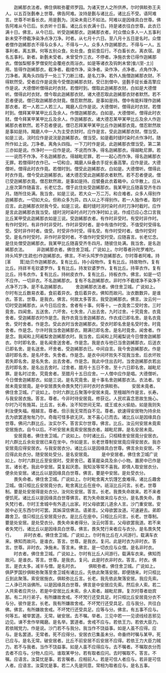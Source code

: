 <!-- { "loadSidebar": true } -->
　　迦絺那衣法者。佛住俱睒弥瞿师罗园。为诸天世人之所供养。尔时俱睒弥王夫人。以五百张氎奉上世尊。佛告阿难。汝持是氎与诸比丘。诸比丘不受。语阿难言。世尊不听畜长衣。用是氎为。浣染未竟已不如法。阿难以是因缘具白世尊。佛告阿难从今已后。长衣听十日畜。诸比丘长衣满十日。持是诸衣往白世尊。此衣已满十日。佛言。从今已后。听受迦絺那衣。迦絺那衣者。时众僧众多人一人五事利新未受不停截净染净点净刀净。时者。从七月十六日。至八月十五日是名时。众僧者僧作迦絺那衣不得与众多人。不得与一人。众多人作迦絺那衣。不得与一人。五事利者。离五罪。何等五别众食。处处食。食前食后行。不白畜长衣。离衣宿。是名五事利。新者。新氎未受者。未曾受作三衣。不停者。净施衣舍已得作迦絺那衣。僧伽梨郁多罗僧安陀会覆疮衣雨浴衣。如是等诸衣及钩刺未曾[隹/(至-土)]用。皆得作迦絺那衣。截净者。截缕作净。染净者。染作净。点净者。点角作净。刀净者。离角头四指于一处三下刀断三缕。是名刀净。若外人施僧迦絺那衣财。不得默然受。受者应作是说我今受僧迦絺那衣财。受已到僧中。竖氎手捉长垂高擎应作是说。大德僧听僧得此时衣财。若僧时到。僧取此迦絺那衣财。白如是大德僧听。僧得此时衣财。僧今取此迦絺那衣财。诸大德忍取此迦絺那衣财者默然。若不忍者便说。僧已取迦絺那衣财竟。僧忍默然故。是事如是持。僧中有能料理作迦絺那衣者。若一人若二人若三人。羯磨人应作是说。大德僧听。僧得此时衣财。若僧时到。僧拜某甲某甲比丘及余人。作僧迦絺那衣。白如是。大德僧听。僧得此时衣财。僧今拜某甲某甲比丘及余人。作迦絺那衣。诸大德忍某甲某甲比丘及余人作迦絺那衣者默然。若不忍者便说。僧已忍拜某甲某甲比丘作迦絺那衣竟。僧忍默然故是事如是持。羯磨人中一人为主受衣财时。应作是言。受此迦絺那衣财。僧当受。如是三说。浣时应作是说浣是迦絺那衣。僧当受。如是截时缝时染时点作净时。随所作如上说。刀净者。离角头四指。一下刀时作是说。此迦絺那衣僧当受。第二第三亦如是说。作净时一一应作是说。不说而作净。得名迦絺那衣。得越毗尼罪。若一一说而不作净。不名迦絺那衣。得越毗尼罪。若一一起心而作净。得名迦絺那衣无罪。若僧得时衣作已。一切和合。羯磨人纵叠衣手捉长垂高擎。应作是说。大德僧听。僧得此时衣作竟。若僧时到。僧受此迦絺那衣。白如是。大德僧听。僧得此时衣作竟。僧今受此迦絺那衣。诸大德忍受此迦絺那衣者默然。若不忍者便说。僧已受迦絺那衣竟。僧忍默然故。是事如是持。应襞叠此衣着箱中。众华散上。应从上座次第作随喜言。长老忆念。僧于此住处受迦絺那衣。我某甲比丘随喜受齐冬四月。随所住处满。我当舍。如是三说。若大众一万二万。和合难者。众多人得别作迦絺那衣。一切如大众。但称众多为异。四人以上不得别作。若一人独作者。取时应言。此迦絺那衣财我今受。如是三说。截时缝时浣时染时点时刀净时截时。应作是言此迦絺那衣我当受。缝时浣时染时点时刀作净时如上说。作成已应心念口言我比丘某甲受此迦絺那衣如是三说。受迦絺那衣者。有作时非受时。有受时非作时。有作时受时。有非作时非受时。作时非受时者。是中有值作时受。不值受时受得名受。受时非作时者。值受。时受非作时受。得名受。有作时受时者。值作时受时受。是名作时受时。非作时非受时者。不值作时受受时受。应随喜言。长老忆念。是住处僧受迦絺那衣。我某甲比丘随喜受齐冬四月。随彼住处满。我当舍。是名迦絺那衣法。
　　非迦絺那衣者。佛住舍卫城。广说如上。尔时尊者孙陀罗难陀。持头鸠罗(生疏也)作迦絺那衣。佛言。不听头鸠罗作迦絺那衣。尔时尊者阿难。持[革　　茸]劫贝作迦絺那衣。复有比丘。持小段物作。复有比丘。持故物作。复有比丘。持牂羊毛钦婆罗作。复有比丘。持发钦婆罗作。复有比丘。持草衣作。复有比丘。持韦衣作。复有比丘。持树皮衣作。复有比丘。持板衣作。佛言。如是一切不应作。一切非衣。不名迦絺那衣。复有不名迦絺那衣。非时作不截缕净不染净不点净不刀净。是不名迦絺那衣。
　　舍迦絺那衣法者。佛住舍卫城。广说如上。尔时有比丘数易衣着。食前着异衣。食后着异衣。佛知而故问。汝衣数数异。是谁衣。答言。世尊。是我衣。佛言。何故太多答言。我受迦絺那衣。佛言。汝云何一切时受迦絺那衣。从今日后应舍。舍者有十事。何等十。一衣竟舍二受时舍。三时竟舍。四闻舍。五送舍。六坏舍。七失舍。八出去舍。九时过舍。十究竟舍。衣竟舍者。受迦絺那衣时作是念。我作衣竟当舍迦絺那衣。作衣成已即名舍。是名衣竟舍。受时舍者。作是念。受此衣时当舍迦絺那衣。受衣时即名舍是名受时舍。时竟舍者。作是念。尔许时我当舍迦絺那衣。期满已即名舍。是名时竟舍。闻舍者。作是念。我闻和上阿阇梨舍迦絺那衣时。我当舍。后闻和上阿阇梨说今日僧舍迦絺那衣。尔时即名舍。是名闻舍送舍者。作是念。我是衣与他已当舍迦絺那衣。后送衣已即名舍。是名送舍。坏舍者。受迦絺那衣已。中间自言。我今舍迦絺那衣。作是语时即名舍。是名坏舍。失舍者。作是念。是衣中间坏败失不现我当舍。后衣坏败若失即名舍。是名失舍。出去舍者。作是念。我此中住出去时。当舍迦絺那衣若出去时即名舍。是名出去舍时。过舍者。腊月十五日不舍。至十六日即名舍。越毗尼罪。是名时过舍。究竟舍者。至腊月十五日应舍。一人僧中应作是唱。大德僧听。今日僧舍迦絺那衣。如是三说。是名究竟舍。是十事名舍迦絺那衣法。衣法者。安居未竟安居竟。是中安居畏失命畏失梵行非时衣时衣俱睒弥。
　　安居未竟者。佛住舍卫城。广说如上。尔时六群比丘聚落中安居未竟。至檀越所作是言。长寿。与我安居衣施。答言。尊者。今非时待安居竟。修获讫。人民欢喜念恩故生施心。尔时乃可有施耳。比丘言。长寿。汝不知世间无常。或王或水火偷劫。如是我则失利汝便失福。檀越言。尊者。但示我无常而自不见。尊者。欲速得安居物为持余处去为欲罢道匆匆乃尔。奇哉可怪多欲无厌。发不喜心已而去。诸比丘以是因缘具白世尊。佛问六群比丘。汝实尔不。答言实尔世尊。佛言。比丘。汝云何安居未竟索安居施衣。自今以后。不听安居未竟索安居施衣者。越毗尼罪。是名安居未竟。
　　安居竟者。佛住舍卫城。广说如上。尔时诸比丘。只桓精舍安居竟分安居衣。时六群比丘余处安居已来在坐中。作如是言。长老世尊制安居竟应得安居衣。我亦安居竟应得安居衣。与我安居衣分。诸比丘以是因缘具白世尊。佛言余处安居。不应得此处衣分。随安居处受分。是名安居竟。
　　是中安居者。佛住舍卫城广说如上。尔时六群比丘至安居时。受房舍已。着革屣染具及余小小物。置房中已作是言。诸长老。我此中安居。莫复起厌患。我知汝等常不喜我。即倩人取安居衣分。便余处安居。诸比丘以是因缘具白世尊。佛言。要是中安居。是处受衣分。
　　畏失命者。佛住舍卫城。广说如上。尔时毗舍离大饥馑乞食难得。诸比丘趣舍卫城。值只桓比丘安居竟分衣。毗舍离比丘在座中。祇洹比丘问言。长老。世尊制。要是处安居得是处衣分。汝何处安居。答言。长老。我畏失命故来。若不来者便饥死。诸比丘以是因缘具白世尊佛言。若为失命故来应与衣分。是名畏失命。畏失梵行者。尔时王舍城中有外道儿出家。时父母欲罢儿道余人言。沙门重安居。安居中必无东西尔时可罢。其姊深信佛法。语弟言。父母欲罢汝道。可速避去。弟即趣舍卫。值只桓比丘安居竟分衣。是比丘在座中。只桓比丘问言。长老。世尊制。要是处安居。是处受衣分。畏失命来者得分。汝云何答言。父母欲罢我道。若不来者失梵行。诸比丘以是因缘具白世尊。佛言。畏失梵行来者应与衣分。是名畏失梵行。
　　非时衣者。佛住舍卫城。广说如上。尔时有比丘在人间游行。载满车衣来。佛知而故问。是谁衣。答言。世尊。是我衣。复问。此是时衣为非时衣。答言。世尊。非时衣。净施未。答言未。佛言。是一切衣应与众僧。是名非时衣。
　　时衣者。佛住舍卫城。广说如上。尔时有比丘人间游行。载满车衣来。佛知而故问。是谁衣。答言。世尊。是我衣。复问。此是时衣非时衣。答言。时衣。佛言。是衣太多。减半与僧。是名时衣。
　　俱睒弥者。佛住舍卫城。广说如上。俱萨罗国抄俱睒弥聚落至舍卫城有诸比丘。先依此聚落安居。即便随来。时只桓比丘到此聚落。索安居施衣。俱睒弥比丘言。长老。我先依此聚落安居。我应先索。二人诤已共诣佛所。以是因缘具白世尊。佛言是中安居应先索。然后余人索。若二人共索者应共分。若是中安居比丘未索。余人索者。越毗尼罪。复次时尊者劫宾那。有二共行弟子。有所嫌故舍戒。不坏梵行还受具足。时只桓比丘安居竟分衣不与分。彼作是言。长老。我有所嫌故舍戒。不坏梵行还受具足。应与我分。共往白佛。佛言。有所嫌故舍戒。不坏梵行还受具足。应等与分。佛言。有五事不应与。何等五。被举罢道。无常。破安居。去不嘱。举者。三见中若一一见谤线经恶邪见边见。谏不舍作举羯磨。是名举。罢道者。舍戒不应与。若依王力。若依大臣力。若依贼党力。作是说。沙门若不与我分。我当作不饶益事。如是人虽不应得。应与。是名罢道。无常者。死不应得分。安居衣已集虽未分。命垂终时嘱与某甲。死已应与。是名无常。破安居者。比丘不前安居不后安居不应得。若依王力大臣力贼力。若不与我者。当作不饶益事。如是人虽不应得应与。去不嘱者。不嘱取衣分而去者不应与。分物人应问。谁取某甲分。若有取者应问。去时嘱取不。答言。不嘱。应语言。汝莫忧是事。若言嘱者。应相前人。若是可信人者应与。若非是可信人者。应语言。汝莫忧是事。若二人先是同意。常相为取者应与。是名五事。
